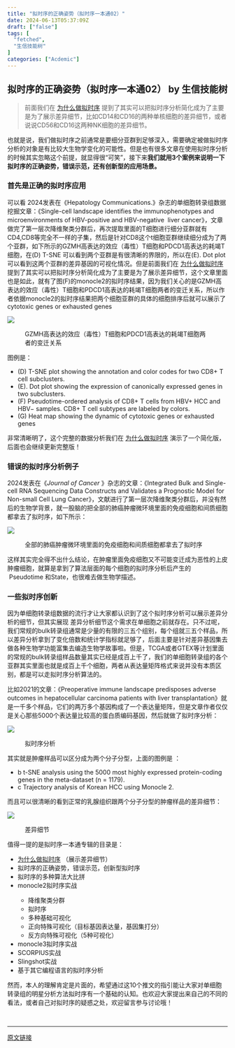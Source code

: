 ```yaml
---
title: "拟时序的正确姿势（拟时序一本通02）"
date: 2024-06-13T05:37:09Z
draft: ["false"]
tags: [
  "fetched",
  "生信技能树"
]
categories: ["Acdemic"]
---
```

拟时序的正确姿势（拟时序一本通02） by 生信技能树
------
<div><section data-tool="mdnice编辑器" data-website="https://www.mdnice.com"><blockquote data-tool="mdnice编辑器"><span></span><p>前面我们在 <a href="https://mp.weixin.qq.com/s?__biz=MzAxMDkxODM1Ng==&amp;mid=2247528633&amp;idx=1&amp;sn=4a0b154bdc8ac4797c3d00f08f0eeeab&amp;scene=21#wechat_redirect" data-linktype="2">为什么做拟时序</a> 提到了其实可以把拟时序分析简化成为了主要是为了展示差异细节，比如CD14和CD16的两种单核细胞的差异细节，或者说说CD56和CD16这两种NK细胞的差异细节。</p></blockquote><p data-tool="mdnice编辑器">也就是说，我们做拟时序之前通常是要细分亚群到足够深入，需要确定被做拟时序分析的对象是有比较大生物学变化的可能性。但是也有很多文章在使用拟时序分析的时候其实忽略这个前提，就显得很“可笑”，接下来<strong>我们就用3个案例来说明一下拟时序的正确姿势，错误示范，还有创新型的应用场景。</strong></p><h3 data-tool="mdnice编辑器"><span></span><span>首先是正确的拟时序应用</span><span></span></h3><p data-tool="mdnice编辑器">可以看 2024发表在《Hepatology Communications.》杂志的单细胞转录组数据挖掘文章：《Single-cell landscape identifies the immunophenotypes and microenvironments of HBV-positive and HBV-negative  liver cancer》，文章做完了第一层次降维聚类分群后，再次提取里面的T细胞进行细分亚群就有CD4,CD8等完全不一样的子集，然后是针对CD8这个t细胞亚群继续细分成为了两个亚群，如下所示的GZMH高表达的效应（毒性）T细胞和PDCD1高表达的耗竭T细胞，在(D) T-SNE 可以看到两个亚群是有很清晰的界限的，所以在(E). Dot plot 可以看到这两个亚群的差异基因的可视化情况。但是前面我们在 <a href="https://mp.weixin.qq.com/s?__biz=MzAxMDkxODM1Ng==&amp;mid=2247528633&amp;idx=1&amp;sn=4a0b154bdc8ac4797c3d00f08f0eeeab&amp;scene=21#wechat_redirect" data-linktype="2">为什么做拟时序</a> 提到了其实可以把拟时序分析简化成为了主要是为了展示差异细节，这个文章里面也是如此，就有了图(F)的monocle2的拟时序结果，因为我们关心的是GZMH高表达的效应（毒性）T细胞和PDCD1高表达的耗竭T细胞两者的变迁关系，所以作者依据monocle2的拟时序结果把两个细胞亚群的具体的细胞排序后就可以展示了cytotoxic genes or exhausted genes</p><p><img data-galleryid="" data-imgfileid="100044987" data-ratio="0.6025943396226415" data-s="300,640" data-src="https://mmbiz.qpic.cn/mmbiz_png/cZNhZQ6j4wwVfibwul1PM4f0NDrt4X5giaUDib2AISGqMU9Vjqibxul0ptY7TCVmZE76jkwVb1SArJyQ4wm3Fgr4lw/640?wx_fmt=png&amp;from=appmsg" data-type="png" data-w="1696" src="https://mmbiz.qpic.cn/mmbiz_png/cZNhZQ6j4wwVfibwul1PM4f0NDrt4X5giaUDib2AISGqMU9Vjqibxul0ptY7TCVmZE76jkwVb1SArJyQ4wm3Fgr4lw/640?wx_fmt=png&amp;from=appmsg"></p><figure data-tool="mdnice编辑器"><figcaption>GZMH高表达的效应（毒性）T细胞和PDCD1高表达的耗竭T细胞两者的变迁关系</figcaption></figure><p data-tool="mdnice编辑器">图例是：</p><ul data-tool="mdnice编辑器"><li><section>(D) T-SNE plot showing the annotation and color codes for two CD8+ T cell subclusters.</section></li><li><section>(E). Dot plot showing the expression of canonically expressed genes in two subclusters.</section></li><li><section>(F) Pseudotime-ordered analysis of CD8+ T cells from HBV+ HCC and HBV− samples. CD8+ T cell subtypes are labeled by colors.</section></li><li><section>(G) Heat map showing the dynamic of cytotoxic genes or exhausted genes</section></li></ul><p data-tool="mdnice编辑器">非常清晰明了，这个完整的数据分析我们在 <a href="https://mp.weixin.qq.com/s?__biz=MzAxMDkxODM1Ng==&amp;mid=2247528633&amp;idx=1&amp;sn=4a0b154bdc8ac4797c3d00f08f0eeeab&amp;scene=21#wechat_redirect" data-linktype="2">为什么做拟时序</a> 演示了一个简化版，后面也会继续更新完整版！</p><h3 data-tool="mdnice编辑器"><span></span><span>错误的拟时序分析例子</span><span></span></h3><p data-tool="mdnice编辑器">2024发表在《<em>Journal of Cancer</em> 》杂志的文章：《Integrated Bulk and Single-cell RNA Sequencing Data Constructs and Validates a Prognostic Model for Non-small Cell Lung Cancer》，文献进行了第一层次降维聚类分群后，并没有然后的生物学背景，就一股脑的把全部的肺癌肿瘤微环境里面的免疫细胞和间质细胞都拿去了拟时序，如下所示：</p><p><img data-galleryid="" data-imgfileid="100044988" data-ratio="1.0672963400236128" data-s="300,640" data-src="https://mmbiz.qpic.cn/mmbiz_png/cZNhZQ6j4wwVfibwul1PM4f0NDrt4X5giaBLB5BEgW4JGbia6INicv1wDwJ2FmHfwUQBCS9khbEoBqFS3QgMk1VSSg/640?wx_fmt=png&amp;from=appmsg" data-type="png" data-w="1694" src="https://mmbiz.qpic.cn/mmbiz_png/cZNhZQ6j4wwVfibwul1PM4f0NDrt4X5giaBLB5BEgW4JGbia6INicv1wDwJ2FmHfwUQBCS9khbEoBqFS3QgMk1VSSg/640?wx_fmt=png&amp;from=appmsg"></p><figure data-tool="mdnice编辑器"><figcaption>全部的肺癌肿瘤微环境里面的免疫细胞和间质细胞都拿去了拟时序</figcaption></figure><p data-tool="mdnice编辑器">这样其实完全得不出什么结论，在肿瘤里面免疫细胞又不可能变迁成为恶性的上皮肿瘤细胞，就算是拿到了算法层面的每个细胞的拟时序分析后产生的  Pseudotime 和State，也很难去做生物学描述。</p><h3 data-tool="mdnice编辑器"><span></span><span>一些拟时序创新</span><span></span></h3><p data-tool="mdnice编辑器">因为单细胞转录组数据的流行才让大家都认识到了这个拟时序分析可以展示差异分析的细节，但其实展现 差异分析细节这个需求在单细胞之前就存在。只不过呢，我们常规的bulk转录组通常是少量的有限的三五个组别，每个组就三五个样品，所以差异分析拿到了变化倍数和统计学指标就足够了，后面主要是针对差异基因集去做各种生物学功能富集去编造生物学故事啦。但是，TCGA或者GTEX等计划里面的常规的bulk转录组样品数量其实已经是成百上千了，我们的单细胞转录组的各个亚群其实里面也就是成百上千个细胞，两者从表达量矩阵格式来说并没有本质区别，都是可以走拟时序分析算法的。</p><p data-tool="mdnice编辑器">比如2021的文章：《Preoperative immune landscape predisposes adverse outcomes in hepatocellular carcinoma patients with liver transplantation》就是一千多个样品，它们的两万多个基因构成了一个表达量矩阵，但是文章作者仅仅是关心那些5000个表达量比较高的蛋白质编码基因，然后就做了拟时序分析：</p><p><img data-galleryid="" data-imgfileid="100044990" data-ratio="0.5662824207492796" data-s="300,640" data-src="https://mmbiz.qpic.cn/mmbiz_png/cZNhZQ6j4wwVfibwul1PM4f0NDrt4X5gia8HdjwCIxEl0zgXc4y8dZrqXySdibhgJETgmsXiciaDmEQXUxpygLxKagw/640?wx_fmt=png&amp;from=appmsg" data-type="png" data-w="1388" src="https://mmbiz.qpic.cn/mmbiz_png/cZNhZQ6j4wwVfibwul1PM4f0NDrt4X5gia8HdjwCIxEl0zgXc4y8dZrqXySdibhgJETgmsXiciaDmEQXUxpygLxKagw/640?wx_fmt=png&amp;from=appmsg"></p><figure data-tool="mdnice编辑器"><figcaption>拟时序分析</figcaption></figure><p data-tool="mdnice编辑器">其实就是肿瘤样品可以区分成为两个分子分型，上面的图例是 ：</p><ul data-tool="mdnice编辑器"><li><section>b t-SNE analysis using the 5000 most highly expressed protein-coding genes in the meta-dataset (n = 1179).</section></li><li><section>c Trajectory analysis of Korean HCC using Monocle 2.</section></li></ul><p data-tool="mdnice编辑器">而且可以很清晰的看到正常的乳腺组织跟两个分子分型的肿瘤样品的差异细节：</p><p><img data-galleryid="" data-imgfileid="100044989" data-ratio="0.6014234875444839" data-s="300,640" data-src="https://mmbiz.qpic.cn/mmbiz_png/cZNhZQ6j4wwVfibwul1PM4f0NDrt4X5giazGedrPOMfIEZdJ4EZasjqFU0H5wDGB6mZhGOibuRibK1s3gERCibiae6Hw/640?wx_fmt=png&amp;from=appmsg" data-type="png" data-w="1124" src="https://mmbiz.qpic.cn/mmbiz_png/cZNhZQ6j4wwVfibwul1PM4f0NDrt4X5giazGedrPOMfIEZdJ4EZasjqFU0H5wDGB6mZhGOibuRibK1s3gERCibiae6Hw/640?wx_fmt=png&amp;from=appmsg"></p><figure data-tool="mdnice编辑器"><figcaption>差异细节</figcaption></figure><p data-tool="mdnice编辑器">值得一提的是拟时序一本通专辑的目录是：</p><ul data-tool="mdnice编辑器"><li><section><a href="https://mp.weixin.qq.com/s?__biz=MzAxMDkxODM1Ng==&amp;mid=2247528633&amp;idx=1&amp;sn=4a0b154bdc8ac4797c3d00f08f0eeeab&amp;scene=21#wechat_redirect" data-linktype="2">为什么做拟时序</a> （展示差异细节）</section></li><li><section>拟时序的正确姿势，错误示范，创新型拟时序</section></li><li><section>拟时序的多种算法大比拼</section></li><li><section>monocle2拟时序实战</section></li><ul><li><section>降维聚类分群</section></li><li><section>拟时序</section></li><li><section>多种基础可视化</section></li><li><section>正向特殊可视化（目标基因表达量，基因集打分）</section></li><li><section>反方向特殊可视化（5种可视化）</section></li></ul><li><section>monocle3拟时序实战</section></li><li><section>SCORPIUS实战</section></li><li><section>Slingshot实战</section></li><li><section>基于其它编程语言的拟时序分析</section></li></ul><p data-tool="mdnice编辑器">然而，本人的理解肯定是片面的，希望通过这10个推文的指引能让大家对单细胞转录组的明星分析方法拟时序有一个基础的认知。也欢迎大家提出来自己的不同的看法，或者自己对拟时序的疑惑之处，欢迎留言参与讨论哦！</p></section><p><br></p><p><mp-style-type data-value="3"></mp-style-type></p></div>  
<hr>
<a href="https://mp.weixin.qq.com/s/QWWHbGy4QskucR4a7vVAQg",target="_blank" rel="noopener noreferrer">原文链接</a>
